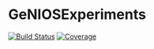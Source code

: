 # GeNIOSExperiments

[![Build Status](https://github.com/tjdiamandis/GeNIOSExperiments.jl/actions/workflows/CI.yml/badge.svg?branch=main)](https://github.com/tjdiamandis/GeNIOSExperiments.jl/actions/workflows/CI.yml?query=branch%3Amain)
[![Coverage](https://codecov.io/gh/tjdiamandis/GeNIOSExperiments.jl/branch/main/graph/badge.svg)](https://codecov.io/gh/tjdiamandis/GeNIOSExperiments.jl)

